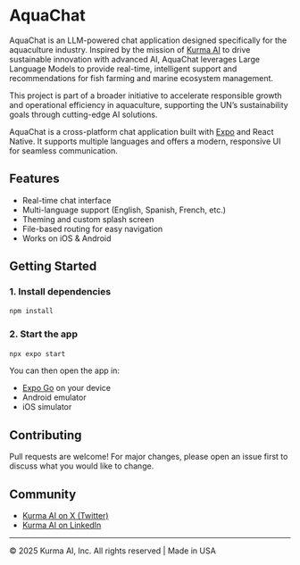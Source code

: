 # AquaChat

<p align="left>
  <img src="./assets/images/splash-icon-light.png" alt="AquaChat Logo" width="80" height="80" />
</p>

AquaChat is an LLM-powered chat application designed specifically for the aquaculture industry. Inspired by the mission of [Kurma AI](https://kurma.ai/) to drive sustainable innovation with advanced AI, AquaChat leverages Large Language Models to provide real-time, intelligent support and recommendations for fish farming and marine ecosystem management.

This project is part of a broader initiative to accelerate responsible growth and operational efficiency in aquaculture, supporting the UN’s sustainability goals through cutting-edge AI solutions.

AquaChat is a cross-platform chat application built with [Expo](https://expo.dev) and React Native. It supports multiple languages and offers a modern, responsive UI for seamless communication.

## Features

- Real-time chat interface
- Multi-language support (English, Spanish, French, etc.)
- Theming and custom splash screen
- File-based routing for easy navigation
- Works on iOS & Android 

## Getting Started

### 1. Install dependencies

```bash
npm install
```

### 2. Start the app

```bash
npx expo start
```

You can then open the app in:

- [Expo Go](https://expo.dev/go) on your device
- Android emulator
- iOS simulator

## Contributing

Pull requests are welcome! For major changes, please open an issue first to discuss what you would like to change.

## Community

- [Kurma AI on X (Twitter)](https://x.com/KurmaAI)
- [Kurma AI on LinkedIn](https://www.linkedin.com/company/kurmaai/)

---

© 2025 Kurma AI, Inc. All rights reserved  |  Made in USA
